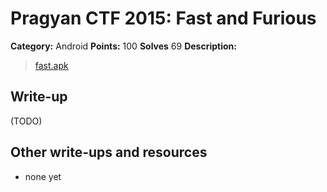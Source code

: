 # Pragyan CTF 2015: Fast and Furious

**Category:** Android
**Points:** 100
**Solves** 69
**Description:**

> [fast.apk](fast.apk)

## Write-up

(TODO)

## Other write-ups and resources

* none yet
